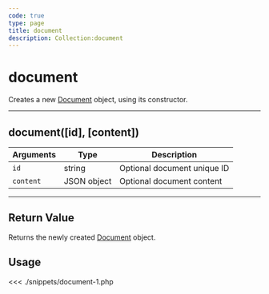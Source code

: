 ```yaml
---
code: true
type: page
title: document
description: Collection:document
---
```


# document

Creates a new [Document](/sdk/php/3/core-classes/document) object, using its constructor.

---

## document([id], [content])

| Arguments | Type        | Description                 |
| --------- | ----------- | --------------------------- |
| `id`      | string      | Optional document unique ID |
| `content` | JSON object | Optional document content   |

---

## Return Value

Returns the newly created [Document](/sdk/php/3/core-classes/document) object.

## Usage

<<< ./snippets/document-1.php
